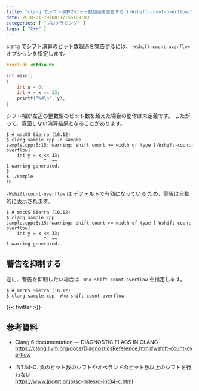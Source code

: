 ```yaml
---
title: "clang でシフト演算のビット数超過を警告する (-Wshift-count-overflow)"
date: 2018-01-29T00:17:55+09:00
categories: [ "プログラミング" ]
tags: [ "C++" ]
---
```


clang でシフト演算のビット数超過を警告するには、```-Wshift-count-overflow``` オプションを指定します。

```cpp
#include <stdio.h>

int main()
{
    int x = 8;
    int y = x << 33;
    printf("%d\n", y);
}
```

シフト幅が左辺の整数型のビット数を超えた場合の動作は未定義です。
したがって、意図しない演算結果となることがあります。

```shell
$ # macOS Sierra (10.12)
$ clang sample.cpp -o sample
sample.cpp:6:15: warning: shift count >= width of type [-Wshift-count-overflow]
    int y = x << 33;
              ^  ~~
1 warning generated.
$
$ ./sample
16
```

```-Wshift-count-overflow``` は [デフォルトで有効になっている](https://clang.llvm.org/docs/DiagnosticsReference.html#wshift-count-overflow) ため、警告は自動的に表示されます。

```shell
$ # macOS Sierra (10.12)
$ clang sample.cpp
sample.cpp:6:15: warning: shift count >= width of type [-Wshift-count-overflow]
    int y = x << 33;
              ^  ~~
1 warning generated.
```

## 警告を抑制する

逆に、警告を抑制したい場合は ```-Wno-shift-count-overflow``` を指定します。

```shell
$ # macOS Sierra (10.12)
$ clang sample.cpp -Wno-shift-count-overflow
```

{{< twitter >}}

## 参考資料

- Clang 6 documentation &mdash; DIAGNOSTIC FLAGS IN CLANG<br />
  <span style="word-break: break-all;">
  https://clang.llvm.org/docs/DiagnosticsReference.html#wshift-count-overflow
  </span>

- INT34-C. 負のビット数のシフトやオペランドのビット数以上のシフトを行わない<br />
  <span style="word-break: break-all;">
  https://www.jpcert.or.jp/sc-rules/c-int34-c.html
  </span>
